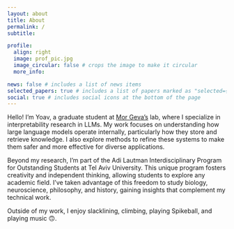 ```yaml
---
layout: about
title: About
permalink: /
subtitle:

profile:
  align: right
  image: prof_pic.jpg
  image_circular: false # crops the image to make it circular
  more_info:

news: false # includes a list of news items
selected_papers: true # includes a list of papers marked as "selected={true}"
social: true # includes social icons at the bottom of the page
---
```


Hello! I’m Yoav, a graduate student at [Mor Geva’s](mega002.github.io) lab, where I specialize in interpretability research in LLMs. My work focuses on understanding how large language models operate internally, particularly how they store and retrieve knowledge. I also explore methods to refine these systems to make them safer and more effective for diverse applications.

Beyond my research, I’m part of the Adi Lautman Interdisciplinary Program for Outstanding Students at Tel Aviv University. This unique program fosters creativity and independent thinking, allowing students to explore any academic field. I’ve taken advantage of this freedom to study biology, neuroscience, philosophy, and history, gaining insights that complement my technical work.

Outside of my work, I enjoy slacklining, climbing, playing Spikeball, and playing music 🙃.

